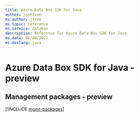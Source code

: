 ```yaml
---
title: Azure Data Box SDK for Java
author: joshfree
ms.author: jfree
ms.topic: reference
ms.service: databox
description: Reference for Azure Data Box SDK for Java
ms.data: 08/08/2022
ms.devlang: java
---
```

# Azure Data Box SDK for Java - preview

## Management packages - preview
[!INCLUDE [mgmt-packages](data-box-mgmt-index.md)]